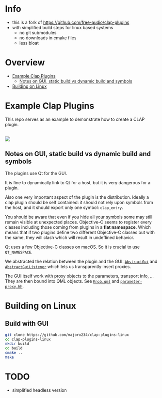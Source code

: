 # Info
- this is a fork of https://github.com/free-audio/clap-plugins
- with simplified build steps for linux based systems
  - no git submodules
  - no downloads in cmake files
  - less bloat
  
# Overview
- [Example Clap Plugins](#example-clap-plugins)
  - [Notes on GUI, static build vs dynamic build and symbols](#notes-on-gui-static-build-vs-dynamic-build-and-symbols)
- [Building on Linux](#build-steps)

# Example Clap Plugins

This repo serves as an example to demonstrate how to create a CLAP plugin.

<br/><a href="https://repology.org/project/clap-plugins/versions" target="_blank" rel="noopener" title="Packaging status"><img src="https://repology.org/badge/vertical-allrepos/clap-plugins.svg"></a>

## Notes on GUI, static build vs dynamic build and symbols

The plugins use Qt for the GUI.

It is fine to dynamically link to Qt for a host, but it is very dangerous for a plugin.

Also one very important aspect of the plugin is the distribution.
Ideally a clap plugin should be self contained: it should not rely upon symbols from the host,
and it should export only one symbol: `clap_entry`.

You should be aware that even if you hide all your symbols some may still remain visible
at unexpected places. Objective-C seems to register every classes including those coming from
plugins in a **flat namespace**. Which means that if two plugins define two different
Objective-C classes but with the same, they will clash which will result in undeflined behavior.

Qt uses a few Objective-C classes on macOS. So it is crucial to use `QT_NAMESPACE`.

We abstracted the relation between the plugin and the GUI:
[`AbstractGui`](plugins/gui/abstract-gui.hh) and [`AbstractGuiListener`](plugins/gui/abstract-gui-listener.hh)
which lets us transparently insert proxies.

The GUI itself work with proxy objects to the parameters, transport info, ...
They are then bound into QML objects.
See [`Knob.qml`](plugins/gui/qml/clap/Knob.qml) and [`parameter-proxy.hh`](plugins/gui/parameter-proxy.hh).

# Building on Linux
## Build with GUI
```bash
git clone https://github.com/majorx234/clap-plugins-linux
cd clap-plugins-linux
mkdir build
cd build
cmake ..
make
```

# TODO
- simplified headless version
